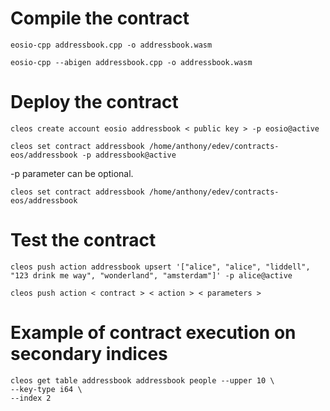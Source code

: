 # Compile the contract

```
eosio-cpp addressbook.cpp -o addressbook.wasm

eosio-cpp --abigen addressbook.cpp -o addressbook.wasm
```

# Deploy the contract

<!-- Create a new account if needed -->
```
cleos create account eosio addressbook < public key > -p eosio@active
```

```
cleos set contract addressbook /home/anthony/edev/contracts-eos/addressbook -p addressbook@active
```

-p parameter can be optional.

```
cleos set contract addressbook /home/anthony/edev/contracts-eos/addressbook
```

# Test the contract

```
cleos push action addressbook upsert '["alice", "alice", "liddell", "123 drink me way", "wonderland", "amsterdam"]' -p alice@active
```

```
cleos push action < contract > < action > < parameters >
```

# Example of contract execution on secondary indices

```
cleos get table addressbook addressbook people --upper 10 \
--key-type i64 \
--index 2
```
